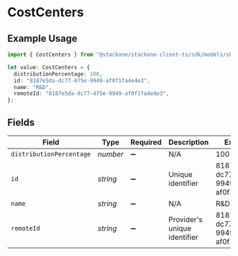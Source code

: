 # CostCenters

## Example Usage

```typescript
import { CostCenters } from "@stackone/stackone-client-ts/sdk/models/shared";

let value: CostCenters = {
  distributionPercentage: 100,
  id: "8187e5da-dc77-475e-9949-af0f1fa4e4e3",
  name: "R&D",
  remoteId: "8187e5da-dc77-475e-9949-af0f1fa4e4e3",
};
```

## Fields

| Field                                | Type                                 | Required                             | Description                          | Example                              |
| ------------------------------------ | ------------------------------------ | ------------------------------------ | ------------------------------------ | ------------------------------------ |
| `distributionPercentage`             | *number*                             | :heavy_minus_sign:                   | N/A                                  | 100                                  |
| `id`                                 | *string*                             | :heavy_minus_sign:                   | Unique identifier                    | 8187e5da-dc77-475e-9949-af0f1fa4e4e3 |
| `name`                               | *string*                             | :heavy_minus_sign:                   | N/A                                  | R&D                                  |
| `remoteId`                           | *string*                             | :heavy_minus_sign:                   | Provider's unique identifier         | 8187e5da-dc77-475e-9949-af0f1fa4e4e3 |